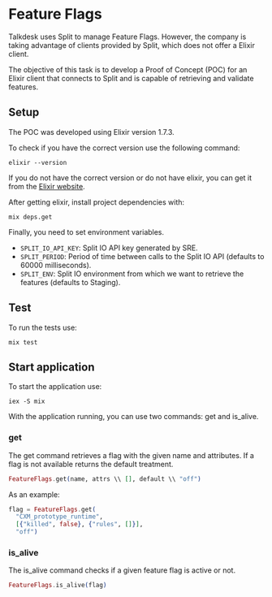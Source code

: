# Feature Flags

Talkdesk uses Split to manage Feature Flags. However, the company is taking advantage of clients provided by Split, which does not offer a Elixir client.

The objective of this task is to develop a Proof of Concept (POC) for an Elixir client that connects to Split and is capable of retrieving and validate features.

## Setup

The POC was developed using Elixir version 1.7.3.

To check if you have the correct version use the following command:

```
elixir --version
```

If you do not have the correct version or do not have elixir, you can get it from the [Elixir website](https://elixir-lang.org/install.html).

After getting elixir, install project dependencies with:

```
mix deps.get
```

Finally, you need to set environment variables.

* `SPLIT_IO_API_KEY`: Split IO API key generated by SRE.
* `SPLIT_PERIOD`: Period of time between calls to the Split IO API (defaults to 60000 milliseconds).
* `SPLIT_ENV`: Split IO environment from which we want to retrieve the features (defaults to Staging).  


## Test

To run the tests use:

```
mix test
```

## Start application

To start the application use:

```
iex -S mix
```

With the application running, you can use two commands: get and is_alive.

### get

The get command retrieves a flag with the given name and attributes. If a flag is not available returns the default treatment.

```elixir
FeatureFlags.get(name, attrs \\ [], default \\ "off")
```

As an example:

```elixir
flag = FeatureFlags.get(
  "CXM_prototype_runtime",
  [{"killed", false}, {"rules", []}],
  "off")
```

### is_alive

The is_alive command checks if a given feature flag is active or not.

```elixir
FeatureFlags.is_alive(flag)
```
